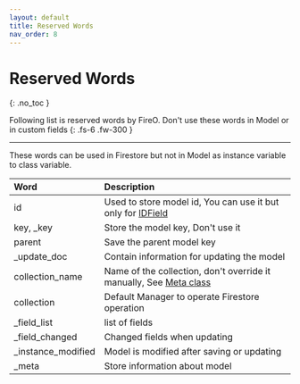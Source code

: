 ```yaml
---
layout: default
title: Reserved Words
nav_order: 8
---
```


# Reserved Words
{: .no_toc }

Following list is reserved words by FireO. Don't use these words in Model or in custom fields
{: .fs-6 .fw-300 }

---
These words can be used in Firestore but not in Model as instance variable to class variable.

| Word            | Description                                                                      |
|:----------------|:---------------------------------------------------------------------------------|
| id              | Used to store model id, You can use it but only for [IDField](/fields/id-field)  |
| key, _key             | Store the model key, Don't use it                                                |
| parent          | Save the parent model key                                                        |
| _update_doc      | Contain information for updating the model                                       |
| collection_name | Name of the collection, don't override it manually, See [Meta class](/meta-class/#collection-name)|
| collection      | Default Manager to operate Firestore operation                                   |
| _field_list      | list of fields |
| _field_changed   | Changed fields when updating |
| _instance_modified | Model is modified after saving or updating |
| _meta           | Store information about model |